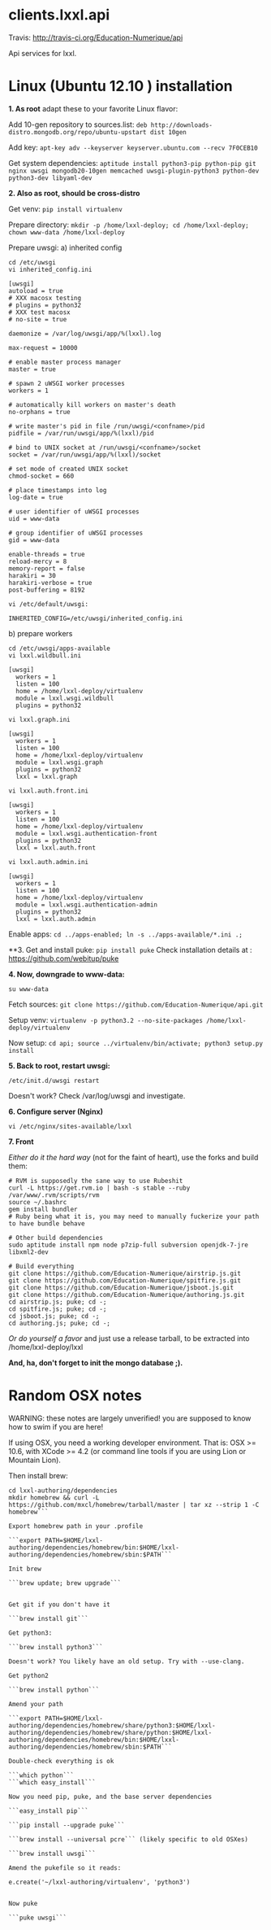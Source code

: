 clients.lxxl.api
=========================

Travis: http://travis-ci.org/Education-Numerique/api

Api services for lxxl.


Linux (Ubuntu 12.10 ) installation
=========================

**1. As root** 
adapt these to your favorite Linux flavor:

Add 10-gen repository to sources.list:
```deb http://downloads-distro.mongodb.org/repo/ubuntu-upstart dist 10gen```

Add key:
```apt-key adv --keyserver keyserver.ubuntu.com --recv 7F0CEB10```

Get system dependencies:
```aptitude install python3-pip python-pip git nginx uwsgi mongodb20-10gen memcached uwsgi-plugin-python3 python-dev python3-dev libyaml-dev```


**2. Also as root, should be cross-distro**

Get venv:
```pip install virtualenv```

Prepare directory:
```mkdir -p /home/lxxl-deploy; cd /home/lxxl-deploy; chown www-data /home/lxxl-deploy```

Prepare uwsgi:
a) inherited config
```
cd /etc/uwsgi
vi inherited_config.ini
```
```
[uwsgi]
autoload = true
# XXX macosx testing
# plugins = python32
# XXX test macosx
# no-site = true

daemonize = /var/log/uwsgi/app/%(lxxl).log

max-request = 10000

# enable master process manager
master = true

# spawn 2 uWSGI worker processes
workers = 1

# automatically kill workers on master's death
no-orphans = true

# write master's pid in file /run/uwsgi/<confname>/pid
pidfile = /var/run/uwsgi/app/%(lxxl)/pid

# bind to UNIX socket at /run/uwsgi/<confname>/socket
socket = /var/run/uwsgi/app/%(lxxl)/socket

# set mode of created UNIX socket
chmod-socket = 660

# place timestamps into log
log-date = true

# user identifier of uWSGI processes
uid = www-data

# group identifier of uWSGI processes
gid = www-data

enable-threads = true
reload-mercy = 8
memory-report = false
harakiri = 30
harakiri-verbose = true
post-buffering = 8192
```

```
vi /etc/default/uwsgi:
```
```
INHERITED_CONFIG=/etc/uwsgi/inherited_config.ini
```

b) prepare workers
```
cd /etc/uwsgi/apps-available
vi lxxl.wildbull.ini
```
```
[uwsgi]
  workers = 1
  listen = 100
  home = /home/lxxl-deploy/virtualenv 
  module = lxxl.wsgi.wildbull
  plugins = python32
```

```
vi lxxl.graph.ini
```
```
[uwsgi]
  workers = 1
  listen = 100
  home = /home/lxxl-deploy/virtualenv
  module = lxxl.wsgi.graph
  plugins = python32
  lxxl = lxxl.graph 
```

```
vi lxxl.auth.front.ini
```
```
[uwsgi]
  workers = 1
  listen = 100
  home = /home/lxxl-deploy/virtualenv
  module = lxxl.wsgi.authentication-front
  plugins = python32
  lxxl = lxxl.auth.front
```

```
vi lxxl.auth.admin.ini
```
```
[uwsgi]
  workers = 1
  listen = 100
  home = /home/lxxl-deploy/virtualenv
  module = lxxl.wsgi.authentication-admin
  plugins = python32
  lxxl = lxxl.auth.admin
```

Enable apps:
```cd ../apps-enabled; ln -s ../apps-available/*.ini .;```


**3. Get and install puke:
```pip install puke```
Check installation details at : https://github.com/webitup/puke

**4. Now, downgrade to www-data:**
``` 
su www-data
```

Fetch sources: ```git clone https://github.com/Education-Numerique/api.git```

Setup venv: ```virtualenv -p python3.2 --no-site-packages /home/lxxl-deploy/virtualenv```

Now setup: ```cd api; source ../virtualenv/bin/activate; python3 setup.py install```

**5. Back to root, restart uwsgi:**
```
/etc/init.d/uwsgi restart
```

Doesn't work? Check /var/log/uwsgi and investigate.


**6. Configure server (Nginx)**
```
vi /etc/nginx/sites-available/lxxl
```

**7. Front**

*Either do it the hard way* (not for the faint of heart), use the forks and build them:
```
# RVM is supposedly the sane way to use Rubeshit
curl -L https://get.rvm.io | bash -s stable --ruby
/var/www/.rvm/scripts/rvm
source ~/.bashrc
gem install bundler
# Ruby being what it is, you may need to manually fuckerize your path to have bundle behave

# Other build dependencies
sudo aptitude install npm node p7zip-full subversion openjdk-7-jre libxml2-dev

# Build everything
git clone https://github.com/Education-Numerique/airstrip.js.git
git clone https://github.com/Education-Numerique/spitfire.js.git
git clone https://github.com/Education-Numerique/jsboot.js.git
git clone https://github.com/Education-Numerique/authoring.js.git
cd airstrip.js; puke; cd -;
cd spitfire.js; puke; cd -;
cd jsboot.js; puke; cd -;
cd authoring.js; puke; cd -;
```

*Or do yourself a favor* and just use a release tarball, to be extracted into /home/lxxl-deploy/lxxl

**And, ha, don't forget to init the mongo database ;).**


Random OSX notes
=========================

WARNING: these notes are largely unverified! you are supposed to know how to swim if you are here!

If using OSX, you need a working developer environment. That is: OSX >= 10.6, with XCode >= 4.2 (or command line tools if you are using Lion or Mountain Lion).

Then install brew:
```mkdir -p lxxl-authoring/dependencies
cd lxxl-authoring/dependencies
mkdir homebrew && curl -L https://github.com/mxcl/homebrew/tarball/master | tar xz --strip 1 -C homebrew```

Export homebrew path in your .profile

```export PATH=$HOME/lxxl-authoring/dependencies/homebrew/bin:$HOME/lxxl-authoring/dependencies/homebrew/sbin:$PATH```

Init brew

```brew update; brew upgrade```


Get git if you don't have it

```brew install git```

Get python3:

```brew install python3```

Doesn't work? You likely have an old setup. Try with --use-clang.

Get python2

```brew install python```

Amend your path

```export PATH=$HOME/lxxl-authoring/dependencies/homebrew/share/python3:$HOME/lxxl-authoring/dependencies/homebrew/share/python:$HOME/lxxl-authoring/dependencies/homebrew/bin:$HOME/lxxl-authoring/dependencies/homebrew/sbin:$PATH```

Double-check everything is ok 

```which python```
```which easy_install```

Now you need pip, puke, and the base server dependencies

```easy_install pip```

```pip install --upgrade puke```

```brew install --universal pcre``` (likely specific to old OSXes)

```brew install uwsgi```

Amend the pukefile so it reads:

e.create('~/lxxl-authoring/virtualenv', 'python3')


Now puke

```puke uwsgi```

